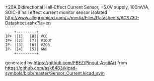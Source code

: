 ±20A Bidirectional Hall-Effect Current Sensor, +5.0V supply, 100mV/A, SOIC-8
hall effect current monitor sensor isolated
http://www.allegromicro.com/~/media/Files/Datasheets/ACS730-Datasheet.ashx?la=en


	    +---------+
	IP+ |[1]   [8]| VCC
	IP+ |[2]   [7]| VIOUT
	IP- |[3]   [6]| VZCR
	IP- |[4]   [5]| GND
	    +---------+


generated by https://github.com/FBEZ/Pinout-AsciiArt from https://github.com/ask6483/kicad-symbols/blob/master/Sensor_Current.kicad_sym